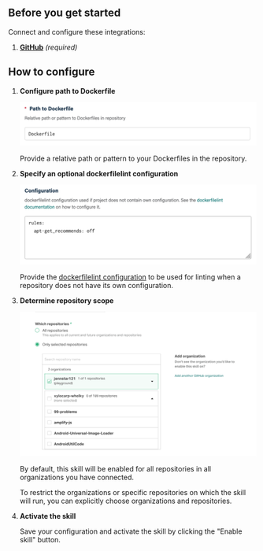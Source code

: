 ## Before you get started

Connect and configure these integrations:

1.  [**GitHub**](https://go.atomist.com/catalog/integration/github "GitHub Integration")
    _(required)_

## How to configure

1.  **Configure path to Dockerfile**

    ![Dockerfile path](docs/images/dockerfile-path.png)

    Provide a relative path or pattern to your Dockerfiles in the repository.

1.  **Specify an optional dockerfilelint configuration**

    ![Dockerfile path](docs/images/configuration.png)

    Provide the
    [dockerfilelint configuration](https://github.com/replicatedhq/dockerfilelint#configuring)
    to be used for linting when a repository does not have its own
    configuration.

1.  **Determine repository scope**

    ![Repository filter](docs/images/repo-filter.png)

    By default, this skill will be enabled for all repositories in all
    organizations you have connected.

    To restrict the organizations or specific repositories on which the skill
    will run, you can explicitly choose organizations and repositories.

1.  **Activate the skill**

    Save your configuration and activate the skill by clicking the "Enable
    skill" button.
